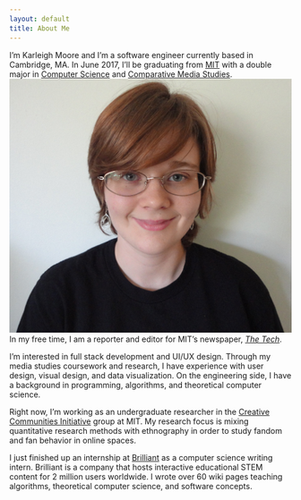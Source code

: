 ```yaml
---
layout: default
title: About Me
---
```

<link href="/assets/css/stylephoto.css" rel="stylesheet">


I’m Karleigh Moore and I’m a software engineer currently based in Cambridge, MA. In June 2017, I’ll be graduating from [MIT](http://mit.edu) with a double major in [Computer Science](http://eecs.mit.edu) and [Comparative Media Studies](http://cmsw.mit.edu). <img id="headshot" src="/assets/img/kjm.jpg">In my free time, I am a reporter and editor for MIT’s newspaper, [<i>The Tech</i>](http://thetech.com).

I’m interested in full stack development and UI/UX design. Through my media studies coursework and research, I have experience with user design, visual design, and data visualization. On the engineering side, I have a background in programming, algorithms, and theoretical computer science.

Right now, I’m working as an undergraduate researcher in the [Creative Communities Initiative](http://ccimit.mit.edu/) group at MIT. My research focus is mixing quantitative research methods with ethnography in order to study fandom and fan behavior in online spaces.

I just finished up an internship at [Brilliant](http://brilliant.org) as a computer science writing intern. Brilliant is a company that hosts interactive educational STEM content for 2 million users worldwide. I wrote over 60 wiki pages teaching algorithms, theoretical computer science, and software concepts.


